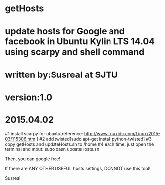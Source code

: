 # getHosts
# update hosts for Google and facebook in Ubuntu Kylin LTS 14.04 using scarpy and shell command
# written by:Susreal at SJTU
# version:1.0
# 2015.04.02

#1 install scarpy for ubuntu[reference: http://www.linuxidc.com/Linux/2015-03/115306.htm ]
#2 add twisted[sudo apt-get install python-twisted]
#3 copy getHosts and updateHosts.sh to /home
#4 each time, just open the terminal and input:
    sudo bash updateHosts.sh
    
Then, you can google free!

If there are ANY OTHER USEFUL hosts settings, DONNOT use this tool!

Susreal
